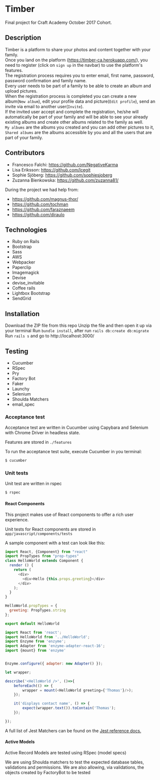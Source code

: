 # Timber

Final project for Craft Academy October 2017 Cohort.

## Description

Timber is a platform to share your photos and content together with your family.  
Once you land on the platform (https://timber-ca.herokuapp.com/), you need to register
(click on `sign up` in the navbar) to use the platform's features.  
The registration process requires you to enter email, first name, password, password confirmation and family name.  
Every user needs to be part of a family to be able to create an album and upload pictures.  
When the registration process is completed you can create a new album(`New album`), edit your profile
data and picture(`Edit profile`), send an invite via email to another user(`Invite`).  
If the invited user accept and complete the registration, he/she will automatically be part of your family
  and will be able to see your already existing albums and create other albums related to the family as well.  
`My albums` are the albums you created and you can add other pictures to it,
 `Shared albums` are the albums accessible by you and all the users that are part of your family.

## Contributors
* Francesco Falchi: https://github.com/NegativeKarma
* Lisa Eriksson: https://github.com/lcegit
* Sophie Sjöberg: https://github.com/sophiesjoberg
* Zuzanna Bienkowska: https://github.com/zuzanna81/

During the project we had help from:
* https://github.com/magnus-thor/
* https://github.com/tochman
* https://github.com/faraznaeem
* https://github.com/diraulo

## Technologies
* Ruby on Rails
* Bootstrap
* Sass
* AWS
* Webpacker
* Paperclip
* Imagemagick
* Devise
* devise_invitable
* Coffee rails
* Lightbox Bootstrap
* SendGrid

## Installation
Download the ZIP file from this repo
Unzip the file and then open it up via your terminal
Run `bundle install`, after run `rails db:create db:migrate`
Run `rails s` and go to http://localhost:3000/

## Testing
* Cucumber
* RSpec
* Pry
* Factory Bot
* Faker
* Launchy
* Selenium
* Shoulda Matchers
* email_spec

### Acceptance test
Acceptance test are written in Cucumber using Capybara and Selenium with Chrome Driver in headless state.

Features are stored in `./features`

To run the acceptance test suite, execute Cucumber in you terminal:

```bash
$ cucumber
```

### Unit tests
Unit test are written in rspec

```bash
$ rspec
```

#### React Components
This project makes use of React components to offer a rich user experience.

Unit tests for React components are stored in `app/javascript/components/tests`

A sample component with a test can look like this:
```javascript
import React, {Component} from "react"
import PropTypes from "prop-types"
class HelloWorld extends Component {
  render () {
    return (
      <div>
        <div>Hello {this.props.greeting}</div>
      </div>
    );
  }
}

HelloWorld.propTypes = {
  greeting: PropTypes.string
};

export default HelloWorld
```

```javascript
import React from 'react';
import HelloWorld from '../HelloWorld';
import Enzyme from 'enzyme';
import Adapter from 'enzyme-adapter-react-16';
import {mount} from 'enzyme'


Enzyme.configure({ adapter: new Adapter() });

let wrapper;

describe('<HelloWorld />', ()=>{
    beforeEach(() => {
        wrapper = mount(<HelloWorld greeting={'Thomas'}/>);
    });

    it('displays contact name', () => {
        expect(wrapper.text()).toContain('Thomas');
    });

});
```

A full list of Jest Matchers can be found on the [Jest reference docs.](https://facebook.github.io/jest/docs/en/expect.html)

#### Active Models
Active Record Models are tested using RSpec (model specs)

We are using Shoulda matchers to test the expected database tables, validations and permissions.
We are also allowing, via validations, the objects created by FactoryBot to be tested
